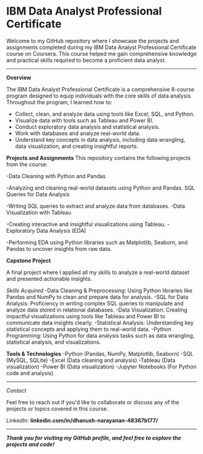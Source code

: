 # IBM Data Analyst Professional Certificate

Welcome to my GitHub repository where I showcase the projects and assignments completed during my IBM Data Analyst Professional Certificate course on Coursera. This course helped me gain comprehensive knowledge and practical skills required to become a proficient data analyst.

---

**Overview**

The IBM Data Analyst Professional Certificate is a comprehensive 8-course program designed to equip individuals with the core skills of data analysis. Throughout the program, I learned how to:

- Collect, clean, and analyze data using tools like Excel, SQL, and Python.
- Visualize data with tools such as Tableau and Power BI.
- Conduct exploratory data analysis and statistical analysis.
- Work with databases and analyze real-world data.
- Understand key concepts in data analysis, including data wrangling, data visualization, and creating insightful reports.

  
**Projects and Assignments**
This repository contains the following projects from the course:

-Data Cleaning with Python and Pandas

-Analyzing and cleaning real-world datasets using Python and Pandas.
SQL Queries for Data Analysis

-Writing SQL queries to extract and analyze data from databases.
-Data Visualization with Tableau

-Creating interactive and insightful visualizations using Tableau.
-Exploratory Data Analysis (EDA)

-Performing EDA using Python libraries such as Matplotlib, Seaborn, and Pandas to uncover insights from raw data.

**Capstone Project**

A final project where I applied all my skills to analyze a real-world dataset and presented actionable insights.

*Skills Acquired*
-Data Cleaning & Preprocessing: Using Python libraries like Pandas and NumPy to clean and prepare data for analysis.
-SQL for Data Analysis: Proficiency in writing complex SQL queries to manipulate and analyze data stored in relational databases.
-Data Visualization: Creating impactful visualizations using tools like Tableau and Power BI to communicate data insights clearly.
-Statistical Analysis: Understanding key statistical concepts and applying them to real-world data.
-Python Programming: Using Python for data analysis tasks such as data wrangling, statistical analysis, and visualizations.

**Tools & Technologies**
-Python (Pandas, NumPy, Matplotlib, Seaborn)
-SQL (MySQL, SQLite)
-Excel (Data cleaning and analysis)
-Tableau (Data visualization)
-Power BI (Data visualization)
-Jupyter Notebooks (For Python code and analysis)
***
*Contact* 

Feel free to reach out if you'd like to collaborate or discuss any of the projects or topics covered in this course.


LinkedIn: **linkedin.com/in/dhanush-narayanan-48367b177/**
***
***Thank you for visiting my GitHub profile, and feel free to explore the projects and code!***

